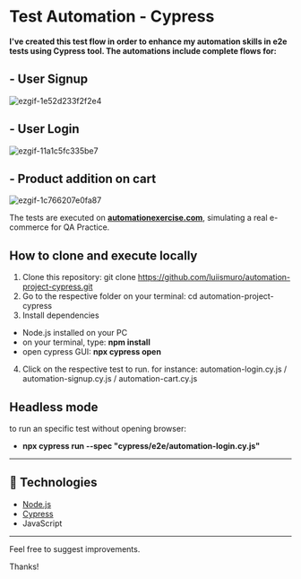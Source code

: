 # Test Automation - Cypress

**I've created this test flow in order to enhance my automation skills in e2e tests using **Cypress** tool.
The automations include complete flows for:**

## - User Signup
 
![ezgif-1e52d233f2f2e4](https://github.com/user-attachments/assets/1f60a3a6-8bce-410d-a3ee-c274ce6e83ce)

## - User Login

![ezgif-11a1c5fc335be7](https://github.com/user-attachments/assets/ec9c2540-e162-4b10-bb26-9e3fc04c5b28)

## - Product addition on cart

![ezgif-1c766207e0fa87](https://github.com/user-attachments/assets/8493d362-8c81-4abf-89a7-81249b6dd86a)

The tests are executed on **[automationexercise.com](https://automationexercise.com)**, simulating a real e-commerce for QA Practice.

## How to clone and execute locally
1. Clone this repository:
   git clone https://github.com/luiismuro/automation-project-cypress.git
2. Go to the respective folder on your terminal:
   cd automation-project-cypress
3. Install dependencies
- Node.js installed on your PC
- on your terminal, type: **npm install**
- open cypress GUI: **npx cypress open**
4. Click on the respective test to run. for instance: automation-login.cy.js / automation-signup.cy.js / automation-cart.cy.js

## Headless mode
to run an specific test without opening browser:
- **npx cypress run --spec "cypress/e2e/automation-login.cy.js"**
---

## 🧰 Technologies

- [Node.js](https://nodejs.org/)
- [Cypress](https://www.cypress.io/)
- JavaScript

---
Feel free to suggest improvements.

Thanks!
